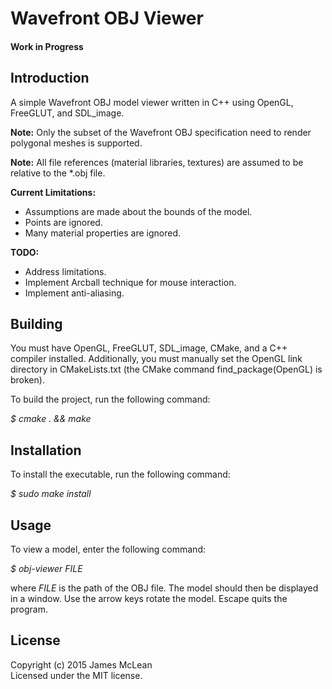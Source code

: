 # Wavefront OBJ Viewer

#### Work in Progress
 
## Introduction

A simple Wavefront OBJ model viewer written in C++ using OpenGL, FreeGLUT, and SDL_image.

**Note:** Only the subset of the Wavefront OBJ specification need to render polygonal meshes is supported.

**Note:** All file references (material libraries, textures) are assumed to be relative to the *.obj file.

**Current Limitations:**
* Assumptions are made about the bounds of the model.
* Points are ignored.
* Many material properties are ignored.

**TODO:**
* Address limitations.
* Implement Arcball technique for mouse interaction.
* Implement anti-aliasing.

## Building 

You must have OpenGL, FreeGLUT, SDL_image, CMake, and a C++ compiler installed. Additionally, you must manually set the OpenGL
link directory in CMakeLists.txt (the CMake command find_package(OpenGL) is broken).

To build the project, run the following command:

*$ cmake . && make*

## Installation

To install the executable, run the following command:

*$ sudo make install*

## Usage

To view a model, enter the following command:

*$ obj-viewer FILE*

where *FILE* is the path of the OBJ file. The model should then be displayed in a window. Use the arrow keys rotate the model. Escape quits the program.

## License

Copyright (c) 2015 James McLean  
Licensed under the MIT license.
